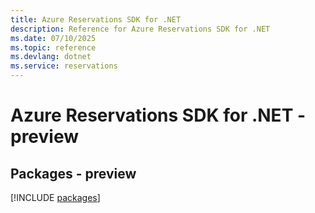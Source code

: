 ```yaml
---
title: Azure Reservations SDK for .NET
description: Reference for Azure Reservations SDK for .NET
ms.date: 07/10/2025
ms.topic: reference
ms.devlang: dotnet
ms.service: reservations
---
```

# Azure Reservations SDK for .NET - preview
## Packages - preview
[!INCLUDE [packages](reservations-index.md)]